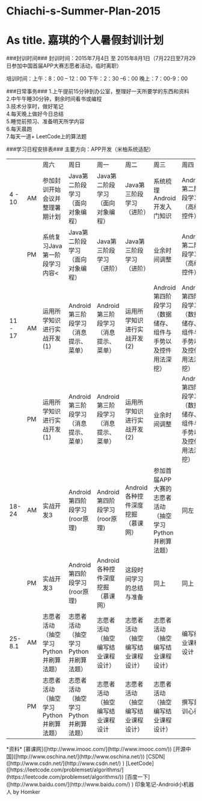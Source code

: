 # Chiachi-s-Summer-Plan-2015
As title.
嘉琪的个人暑假封训计划
==========
###封训时间###
封训时间：2015年7月4日 至 2015年8月1日（7月22日至7月29日参加中国首届APP大赛志愿者活动，临时离职）

培训时间：上午：8：00 – 12：00		下午：2：30 –6：00  	晚上：7：00-9：00
			 

###日常事务###
1.上午提前15分钟到办公室，整理好一天所要学的东西和资料   
2.中午午睡30分钟，剩余时间看书或编程   
3.技术分享时，做好笔记    
4.每天晚上做好今日总结   
5.睡觉前预习、准备明天所学内容   
6.每天晨跑   
7.每天一道+ LeetCode上的算法题   

###学习日程安排表###
主要方向：APP开发（米柚系统适配）
<table>
  <tr>
    <td></td>
    <td>  </td>
    <td>周六</td>
    <td>周日</td>
    <td>周一</td>    
    <td>周二</td>
    <td>周三</td>
    <td>周四</td>
    <td>周五</td>
  </tr>
  <tr>
    <td>4  -   10</td>
    <td>AM</td>
    <td>参加封训开始会议并整理暑期计划</td>
    <td>Java第二阶段学习（面向对象编程）</td>
    <td>Java第二阶段学习（面向对象编程）</td>    
    <td>Java第三阶段学习（进阶）</td>
    <td>系统梳理Android开发入门知识</td>
    <td>Android第二阶段学习（高级控件）</td>
    <td>Android第二阶段学习（高级控件）</td>
  </tr>
 <tr>
    <td></td>
    <td>PM</td>
    <td>系统复习Java第一阶段学习内容<</td>
    <td>Java第二阶段学习（面向对象编程）</td>
    <td>Java第三阶段学习（进阶）</td>    
    <td>Java第三阶段学习（进阶）</td>
    <td>业余时间调整</td>
    <td>Android第二阶段学习（高级控件）</td>
    <td>一周小结</td>
  </tr>
 <tr>
    <td>11  -      17</td>
    <td>AM  </td>
    <td>运用所学知识进行实战开发(1)</td>
    <td>Android第三阶段学习（消息提示、菜单）</td>
    <td>Android第三阶段学习（消息提示、菜单）</td>    
    <td>运用所学知识进行实战开发(2)</td>
    <td>Android第四阶段学习（数据储存、组件与手势以及控件用法深挖）</td>
    <td>Android第四阶段学习（数据储存、组件与手势以及控件用法深挖）</td>
    <td>Android第四阶段学习（数据储存、组件与手势以及控件用法深挖）</td>
  </tr>
 <tr>
    <td></td>
    <td>PM</td>
    <td>运用所学知识进行实战开发(1)</td>
    <td>Android第三阶段学习（消息提示、菜单）</td>
    <td>Android第三阶段学习（消息提示、菜单）</td>    
    <td>运用所学知识进行实战开发(2)</td>
    <td>业余时间调整</td>
    <td>Android第四阶段学习（数据储存、组件与手势以及控件用法深挖）</td>
    <td>一周小结</td>
  </tr>
  <tr>
    <td>18-24</td>
    <td>AM</td>
    <td>实战开发3</td>
    <td>Android第四阶段学习(roor原理)</td>
    <td>Android第四阶段学习(roor原理)</td>    
    <td>Android各种控件深度挖掘（慕课网）</td>
    <td>参加首届APP大赛的志愿者活动（抽空学习Python并刷算法题）</td>
    <td>同左</td>
    <td>同左</td>
  </tr>
 <tr>
    <td></td>
    <td>PM</td>
    <td>实战开发3</td>
    <td>Android第四阶段学习(roor原理)</td>
    <td>Android各种控件深度挖掘（慕课网）</td>    
    <td>这段时间学习的总结与准备</td>
    <td>同上</td>
    <td>同上</td>
    <td>同上</td>
  </tr>
 <tr>
    <td>25-8.1</td>
    <td>AM</td>
    <td>志愿者活动（抽空学习Python并刷算法题）</td>
    <td>志愿者活动（抽空学习Python并刷算法题）</td>
    <td>志愿者活动（抽空编写结业课程设计）</td>    
    <td>志愿者活动（抽空编写结业课程设计）</td>
    <td>志愿者活动（抽空编写结业课程设计）</td>
    <td>编写结业课程设计</td>
    <td>封训结束答辩</td>
  </tr>
 <tr>
    <td></td>
    <td>PM</td>
    <td>志愿者活动（抽空学习Python并刷算法题）</td>
    <td>志愿者活动（抽空学习Python并刷算法题）</td>
    <td>志愿者活动（抽空编写结业课程设计</td>    
    <td>志愿者活动（抽空编写结业课程设计）</td>
    <td>志愿者活动（抽空编写结业课程设计）</td>
    <td>撰写封训心得</td>
    <td>参加封训结束会议</td>
  </tr>
</table>  
*资料*  
[慕课网]([http://www.imooc.com/](http://www.imooc.com/))  
[开源中国]([http://www.oschina.net/](http://www.oschina.net/))  
[CSDN]([http://www.csdn.net/](http://www.csdn.net/)  )   
[LeetCode]([https://leetcode.com/problemset/algorithms/](https://leetcode.com/problemset/algorithms/))    
[百度一下]([http://www.baidu.com/](http://www.baidu.com/)  )   
印象笔记-Android小机器人 by Homker
                                   

